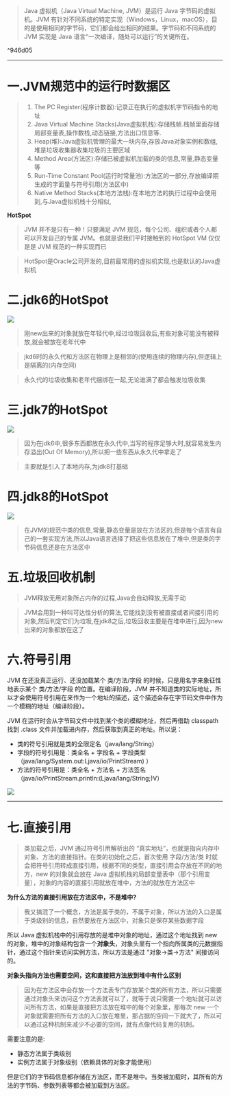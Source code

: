 
>Java 虚拟机（Java Virtual Machine, JVM）是运行 Java 字节码的虚拟机。JVM 有针对不同系统的特定实现（Windows，Linux，macOS），目的是使用相同的字节码，它们都会给出相同的结果。字节码和不同系统的 JVM 实现是 Java 语言“一次编译，随处可以运行”的关键所在。

^946d05

---
# 一.JVM规范中的运行时数据区

>1. The PC Register(程序计数器):记录正在执行的虚拟机字节码指令的地址
>2. Java Virtual Machine Stacks(Java虚拟机栈):存储栈帧.栈帧里面存储局部变量表,操作数栈,动态链接,方法出口信息等.
>3. Heap(堆):Java虚拟机管理的最大一块内存,存放Java对象实例和数组,堆是垃圾收集器收集垃圾的主要区域
>4. Method Area(方法区):存储已被虚拟机加载的类的信息,常量,静态变量等
>5. Run-Time Constant Pool(运行时常量池):方法区的一部分,存放编译期生成的字面量与符号引用(方法区中)
>6. Native Method Stacks(本地方法栈):在本地方法的执行过程中会使用到,与Java虚拟机栈十分相似,

**HotSpot**

>JVM 并不是只有一种！只要满足 JVM 规范，每个公司、组织或者个人都可以开发自己的专属 JVM。也就是说我们平时接触到的 HotSpot VM 仅仅是是 JVM 规范的一种实现而已

>HotSpot是Oracle公司开发的,目前最常用的虚拟机实现,也是默认的Java虚拟机
# 二.jdk6的HotSpot

![](images/JVM虚拟机规范(简略版)/file-20250408211046.png)

>刚new出来的对象就放在年轻代中,经过垃圾回收后,有些对象可能没有被释放,就会被放在老年代中

>jkd6时的永久代和方法区在物理上是相邻的(使用连续的物理内存),但逻辑上是隔离的(内存空间)

>永久代的垃圾收集和老年代捆绑在一起,无论谁满了都会触发垃圾收集


# 三.jdk7的HotSpot

![](images/JVM虚拟机规范(简略版)/file-20250408211956.png)

>因为在jdk6中,很多东西都放在永久代中,当写的程序足够大时,就容易发生内存溢出(Out Of Memory),所以把一些东西从永久代中拿走了

>主要就是引入了本地内存,为jdk8打基础

# 四.jdk8的HotSpot

![](images/JVM虚拟机规范(简略版)/file-20250408213531.png)

>在JVM的规范中类的信息,常量,静态变量是放在方法区的,但是每个语言有自己的一套实现方法,所以Java语言选择了把这些信息放在了堆中,但是类的字节码信息还是在方法区中
# 五.垃圾回收机制

>JVM释放无用对象所占内存的过程,Java会自动释放,无需手动

>JVM会用到一种叫可达性分析的算法,它能找到没有被直接或者间接引用的对象,然后判定它们为垃圾,在jdk8之后,垃圾回收主要是在堆中进行,因为new出来的对象都放在这了


# 六.符号引用

JVM 在还没真正运行、还没加载某个 类/方法/字段 的时候，只是用名字来象征性地表示某个 类/方法/字段 的位置。在编译阶段，JVM 并不知道类的实际地址，所以才会使用符号引用在来作为一个地址的描述，这个描述会存在字节码文件中作为一个模糊的地址（编译阶段）。

JVM 在运行时会从字节码文件中找到某个类的模糊地址，然后再借助 classpath 找到 .class 文件并加载进内存，然后获取到真正的地址。所以说：

- 类的符号引用就是类的全限定名（java/lang/String）
- 字段的符号引用是：类全名 + 字段名 + 字段类型（java/lang/System.out:Ljava/io/PrintStream) ）
- 方法的符号引用是：类全名 + 方法名 + 方法签名（java/io/PrintStream.println:(Ljava/lang/String;)V）

![](images/JVM虚拟机规范(简略版)/file-20250408221942.png)

****
# 七.直接引用

>类加载之后，JVM 通过符号引用解析出的 “真实地址”，也就是指向内存中对象、方法的直接指针。在类的初始化之后，首次使用 字段/方法/类 时就会把符号引用转成直接引用，根据不同的类型，直接引用会存放在不同的地方，new 的对象就会放在 Java 虚拟机栈的局部变量表中（那个引用变量），对象的内容的直接引用就放在堆中，方法的就放在方法区中

**为什么方法的直接引用放在方法区中，不是堆中?**

>我又搞混了一个概念，方法是属于类的，不属于对象，所以方法的入口是属于类级别的信息，自然要放在方法区中，对象只是保存某些数据字段

所以 Java 虚拟机栈中的引用存放的是堆中对象的地址，通过这个地址找到 new 的对象，堆中的对象结构包含一个**对象头**，对象头里有一个指向所属类的元数据指针，通过这个指针来访问实例方法，所以方法是通过 "对象->类->方法" 间接访问的。

**对象头指向方法也需要空间，这和直接把方法放到堆中有什么区别**

>因为在方法区中会存放一个方法表专门存放某个类的所有方法，所以只需要通过对象头来访问这个方法表就可以了，就等于说只需要一个地址就可以访问所有方法，如果是直接把方法放在堆中的每个对象里，那每次 new 一个对象就需要把所有方法的入口放在堆里，那占据的空间一下就大了，所以可以通过这种机制来减少不必要的空间，就有点像代码复用的机制。

需要注意的是:

- 静态方法属于类级别
- 实例方法属于对象级别（依赖具体的对象才能使用）

但是它们的字节码信息都存储在方法区，而不是堆中。当类被加载时，其所有的方法的字节码、参数列表等都会被加载到方法区。